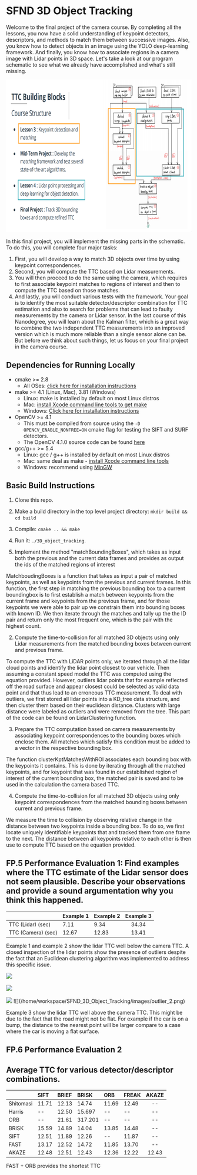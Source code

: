 # SFND 3D Object Tracking

Welcome to the final project of the camera course. By completing all the lessons, you now have a solid understanding of keypoint detectors, descriptors, and methods to match them between successive images. Also, you know how to detect objects in an image using the YOLO deep-learning framework. And finally, you know how to associate regions in a camera image with Lidar points in 3D space. Let's take a look at our program schematic to see what we already have accomplished and what's still missing.

<img src="images/course_code_structure.png" width="779" height="414" />

In this final project, you will implement the missing parts in the schematic. To do this, you will complete four major tasks: 
1. First, you will develop a way to match 3D objects over time by using keypoint correspondences. 
2. Second, you will compute the TTC based on Lidar measurements. 
3. You will then proceed to do the same using the camera, which requires to first associate keypoint matches to regions of interest and then to compute the TTC based on those matches. 
4. And lastly, you will conduct various tests with the framework. Your goal is to identify the most suitable detector/descriptor combination for TTC estimation and also to search for problems that can lead to faulty measurements by the camera or Lidar sensor. In the last course of this Nanodegree, you will learn about the Kalman filter, which is a great way to combine the two independent TTC measurements into an improved version which is much more reliable than a single sensor alone can be. But before we think about such things, let us focus on your final project in the camera course. 

## Dependencies for Running Locally
* cmake >= 2.8
  * All OSes: [click here for installation instructions](https://cmake.org/install/)
* make >= 4.1 (Linux, Mac), 3.81 (Windows)
  * Linux: make is installed by default on most Linux distros
  * Mac: [install Xcode command line tools to get make](https://developer.apple.com/xcode/features/)
  * Windows: [Click here for installation instructions](http://gnuwin32.sourceforge.net/packages/make.htm)
* OpenCV >= 4.1
  * This must be compiled from source using the `-D OPENCV_ENABLE_NONFREE=ON` cmake flag for testing the SIFT and SURF detectors.
  * The OpenCV 4.1.0 source code can be found [here](https://github.com/opencv/opencv/tree/4.1.0)
* gcc/g++ >= 5.4
  * Linux: gcc / g++ is installed by default on most Linux distros
  * Mac: same deal as make - [install Xcode command line tools](https://developer.apple.com/xcode/features/)
  * Windows: recommend using [MinGW](http://www.mingw.org/)

## Basic Build Instructions

1. Clone this repo.
2. Make a build directory in the top level project directory: `mkdir build && cd build`
3. Compile: `cmake .. && make`
4. Run it: `./3D_object_tracking`.

1. Implement the method "matchBoundingBoxes", which takes as input both the previous and the current data frames and provides as output the ids of the matched regions of interest

MatchboudingBoxes is a function that takes as input a pair of matched keypoints, as well as keypoints from the previous and current frames. In this function, the first step in matching the previous bounding box to a current boundingbox is to first establish a match between keypoints from the current frame and keypoints from the previous frame, and for those keypoints we were able to pair up we constrain them into bounding boxes with known ID. We then iterate through the matches and tally up the the ID pair and return only the most frequent one, which is the pair with the highest count.          

2. Compute the time-to-collision for all matched 3D objects using only Lidar measurements from the matched bounding boxes between current and previous frame.

To compute the TTC with LiDAR points only, we iterated through all the lidar cloud points and identify the lidar point closest to our vehicle. Then assuming a constant speed model the TTC was computed using the equation provided. 
However, outliers lidar points that for example reflected off the road surface and appear closest could be selected as valid data point and that thus lead to an erroneous TTC measurement. To deal with outliers, we first stored all lidar points into a KD_tree data structure, and then cluster them based on their euclidean distance. Clusters with large distance were labeled as outliers and were removed from the tree. This part of the code can be found on LidarClustering function.  

3. Prepare the TTC computation based on camera measurements by associating keypoint correspondences to the bounding boxes which enclose them. All matches which satisfy this condition must be added to a vector in the respective bounding box.

The function clusterKptMatchesWithROI associates each bounding box with the keypoints it contains. This is done by iterating through all the matched keypoints, and for keypoint that was found in our established region of interest of the current bounding box, the matched pair is saved and to be used in the  calculation the camera based TTC.

4. Compute the time-to-collision for all matched 3D objects using only keypoint correspondences from the matched bounding boxes between current and previous frame.

We measure the time to collision by observing relative change in the distance between two keypoints inside a bounding box. 
To do so, we first locate uniquely identifiable keypoints that and tracked them from one frame to the next. The distance between all keypoints relative to each other is then use to compute TTC based on the equation provided.

## FP.5 Performance Evaluation 1: Find examples where the TTC estimate of the Lidar sensor does not seem plausible. Describe your observations and provide a sound argumentation why you think this happened.

|                    | Example 1  | Example 2 | Example 3      
| ------------------ |:---------- |:----------|:--------:|
| TTC (Lidar) (sec)  | 7.11       |  9.34     | 34.34    | 
| TTC (Camera) (sec) | 12.67      |  12.83    | 13.41    |

Example 1 and example 2 show the lidar TTC well below the camera TTC. A closed inspection of the lidar points show the presence of outliers despite the fact that an Euclidean clustering algorithm was implemented to address this specific issue. 

<img src="/home/workspace/SFND_3D_Object_Tracking/images/outlier_1.png" />

![](home/workspace/SFND_3D_Object_Tracking/images/outlier_1.png)

 <img src="/home/workspace/SFND_3D_Object_Tracking/images/outlier_2.png" />
![](/home/workspace/SFND_3D_Object_Tracking/images/outlier_2.png)

Example 3 show the lidar TTC well above the camera TTC. This might be due to the fact that the road might not be flat. For example if the car is on a bump, the distance to the nearest point will be larger compare to a case where the car is moving a flat surface.   

## FP.6 Performance Evaluation 2
## Average TTC for various detector/descriptor combinations.

|               | SIFT  | BRIEF    | BRISK   | ORB     | FREAK  | AKAZE |    
| ------------- |:----- |:---------|:--------|:--------|:-------|:-----:|
| Shitomasi     | 11.71 |  12.13   |   14.74 | 11.69   | 12.49  |  --   |
| Harris        | --    |  12.50   | 15.697  | --      | --     |  --   |
| ORB           | --    |  21.61   | 317.201 | --      | --     |  --   |
| BRISK         | 15.59 |  14.89   | 14.04   | 13.85   | 14.48  |  --   |
| SIFT          | 12.51 | 11.89    | 12.26   | --      | 11.87  |  --   |
| FAST          | 13.17 | 12.52    | 14.72   | 11.85   | 13.70  |  --   |
| AKAZE         | 12.48 | 12.51    | 12.43   | 12.36   | 12.22  | 12.43 |

FAST + ORB provides the shortest TTC
